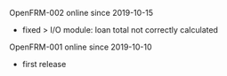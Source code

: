 OpenFRM-002
online since 2019-10-15
* fixed > I/O module: loan total not correctly calculated

OpenFRM-001
online since 2019-10-10
* first release
